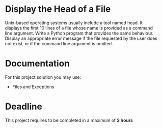 # Display the Head of a File

Unix-based operating systems usually include a tool named head. It displays the first 10 lines of a file whose name is provided as a command line argument. Write a Python program that provides the same behaviour. Display an appropriate error message if the file requested by the user does not exist, or if the command line
argument is omitted.
		 
# Documentation

For this project solution you may use:

- Files and Exceptions

# Deadline

This project requires to be completed in a maximum of **2 hours**
